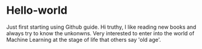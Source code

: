 # Hello-world
Just first starting using Github guide.
Hi truthy,
I like reading new books and always try to know the unkonwns.
Very interested to enter into the world of Machine Learning at the stage of life that others say 'old age'.
